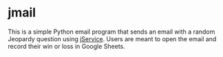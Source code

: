# jmail

This is a simple Python email program that sends an email with a random Jeopardy question using [jService](http://jservice.io/). Users are meant to open the email and record their win or loss in Google Sheets.
